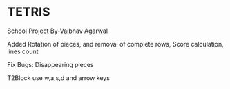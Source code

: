 # TETRIS
School Project
By-Vaibhav Agarwal

Added Rotation of pieces, and removal of complete rows, Score calculation, lines count

Fix Bugs: Disappearing pieces

T2Block use w,a,s,d and arrow keys 

